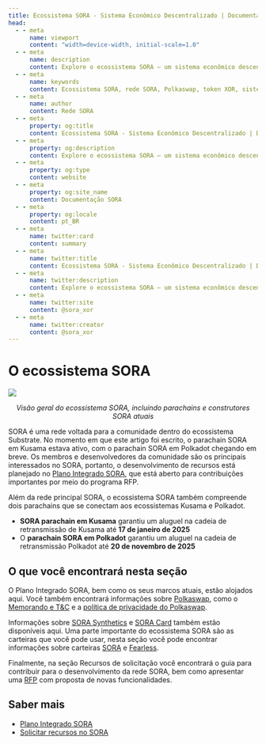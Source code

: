 ```yaml
---
title: Ecossistema SORA - Sistema Econômico Descentralizado | Documentação SORA
head:
  - - meta
      name: viewport
      content: "width=device-width, initial-scale=1.0"
  - - meta
      name: description
      content: Explore o ecossistema SORA – um sistema econômico descentralizado que compreende a rede SORA, Polkaswap, o token XOR e muito mais. Aprenda sobre os componentes interconectados e recursos inovadores que impulsionam a visão da SORA para um sistema financeiro justo e sustentável.
  - - meta
      name: keywords
      content: Ecossistema SORA, rede SORA, Polkaswap, token XOR, sistema econômico descentralizado, sistema financeiro justo, sistema financeiro sustentável.
  - - meta
      name: author
      content: Rede SORA
  - - meta
      property: og:title
      content: Ecossistema SORA - Sistema Econômico Descentralizado | Documentação SORA
  - - meta
      property: og:description
      content: Explore o ecossistema SORA – um sistema econômico descentralizado que compreende a rede SORA, Polkaswap, o token XOR e muito mais. Aprenda sobre os componentes interconectados e recursos inovadores que impulsionam a visão da SORA para um sistema financeiro justo e sustentável.
  - - meta
      property: og:type
      content: website
  - - meta
      property: og:site_name
      content: Documentação SORA
  - - meta
      property: og:locale
      content: pt_BR
  - - meta
      name: twitter:card
      content: summary
  - - meta
      name: twitter:title
      content: Ecossistema SORA - Sistema Econômico Descentralizado | Documentação SORA
  - - meta
      name: twitter:description
      content: Explore o ecossistema SORA – um sistema econômico descentralizado que compreende a rede SORA, Polkaswap, o token XOR e muito mais. Aprenda sobre os componentes interconectados e recursos inovadores que impulsionam a visão da SORA para um sistema financeiro justo e sustentável.
  - - meta
      name: twitter:site
      content: @sora_xor
  - - meta
      name: twitter:creator
      content: @sora_xor
---
```


# O ecossistema SORA

![](/.gitbook/assets/SORA-Ecosystem.png)

<center><i>Visão geral do ecossistema SORA, incluindo parachains e construtores SORA atuais</i></center>

SORA é uma rede voltada para a comunidade dentro do ecossistema Substrate. No momento em que este artigo foi escrito, o parachain SORA em Kusama estava ativo, com o parachain SORA em Polkadot chegando em breve.
Os membros e desenvolvedores da comunidade são os principais interessados ​​no SORA, portanto, o desenvolvimento de recursos está planejado no [Plano Integrado SORA](/pt/integrated-plan.md), que está aberto para contribuições importantes por meio do programa RFP.

Além da rede principal SORA, o ecossistema SORA também compreende dois parachains que se conectam aos ecossistemas Kusama e Polkadot.

- **SORA parachain em Kusama** garantiu um aluguel na cadeia de retransmissão de Kusama até **17 de janeiro de 2025**
- O **parachain SORA em Polkadot** garantiu um aluguel na cadeia de retransmissão Polkadot até **20 de novembro de 2025**

## O que você encontrará nesta seção

O Plano Integrado SORA, bem como os seus marcos atuais, estão alojados
aqui. Você também encontrará informações sobre
[Polkaswap](https://polkaswap.io/), como o [Memorando e
T&C](polkaswap/termos) e a [política de privacidade do Polkaswap](polkaswap/privacidade).

Informações sobre [SORA Synthetics](xst.md) e [SORA Card](sora-card.md) também estão disponíveis
aqui. Uma parte importante do ecossistema SORA são as carteiras que você pode
usar, nesta seção você pode encontrar informações sobre carteiras [SORA](mobile.md)
e [Fearless](fearless.md).

Finalmente, na seção Recursos de solicitação você encontrará o guia para
contribuir para o desenvolvimento da rede SORA, bem como apresentar uma
[RFP](rfp.md) com proposta de novas funcionalidades.

## Saber mais

- [Plano Integrado SORA](/pt/integrated-plan)
- [Solicitar recursos no SORA](/pt/rfp)

